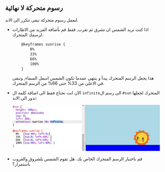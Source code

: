 ## رسوم متحركة لا نهائية

لنعمل رسوم متحركة تبقى تتكرر الى الابد.

+ اذا كنت تريد الشمس ان تشرق ثم تغرب, فقط قم بأضافة المزيد من الاطارات لرسمك المتحرك:
    ```
        @keyframes sunrise {
            0%  
            33% 
            66% 
            100%
        }
    ```    
    
    هذا يجعل الرسم المتحرك يبدأ و ينتهي عمدما تكون الشمس اسفل السماء, وتبقى في الاعلى من 33% حتى 66% من الرسم المتحرك.

+ الآن انت تحناج فقط الى اضافة كلمة ال `infinite`الى رسم ال `#sun` المتحرك لجعلها تدور الى الابد:
    
    ![لقطة الشاشة](images/sunrise-infinite.png)

+ قم باختبار الرسم المتحرك الخاص بك. هل تقوم الشمس بلشروق والغروب بأستمرار؟